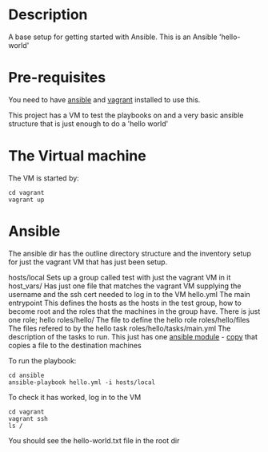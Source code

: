 # Description

A base setup for getting started with Ansible. This is an Ansible 'hello-world'

# Pre-requisites
You need to have [ansible](http://docs.ansible.com/ansible/intro_installation.html) and [vagrant](https://www.vagrantup.com/docs/installation/) installed to use this.


This project has a VM to test the playbooks on and a very basic ansible structure that is just enough to do a 'hello world'

# The Virtual machine

The VM is started by:

	cd vagrant
	vagrant up


# Ansible

The ansible dir has the outline directory structure and the inventory setup for just the vagrant VM that has just been setup.


hosts/local 			Sets up a group called test with just the vagrant VM in it
host_vars/ 			Has just one file that matches the vagrant VM supplying the username and the ssh cert needed to log in to the VM
hello.yml 			The main entrypoint This defines the hosts as the hosts in the test group, how to become root and the roles that the machines in the group have. There is just one role; hello
roles/hello/			The file to define the hello role
roles/hello/files		The files refered to by the hello task
roles/hello/tasks/main.yml	The description of the tasks to run. This just has one [ansible module](http://docs.ansible.com/ansible/modules_by_category.html) - [copy](http://docs.ansible.com/ansible/copy_module.html) that copies a file to the destination machines


To run the playbook:

	cd ansible
	ansible-playbook hello.yml -i hosts/local


To check it has worked, log in to the VM

	cd vagrant
	vagrant ssh
	ls /

You should see the hello-world.txt file in the root dir
